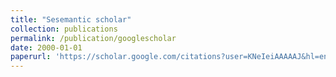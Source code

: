 ```yaml
---
title: "Sesemantic scholar"
collection: publications
permalink: /publication/googlescholar
date: 2000-01-01
paperurl: 'https://scholar.google.com/citations?user=KNeIeiAAAAAJ&hl=en'
---
```

